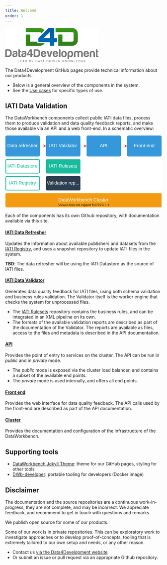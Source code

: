```yaml
---
title: Welcome
order: 1
---
```


<img src="/assets/img/logoData4development.png" width="300">

The Data4Development GitHub pages provide technical information about our products.

* Below is a general overview of the components in the system.
* See the [Use cases](/use-cases) for specific types of use.

## IATI Data Validation

The DataWorkbench components collect public IATI data files, process them to produce validation and data quality feedback reports, and make those available via an API and a web front-end. In a schematic overview:

![](overview.drawio.svg)

Each of the components has its own Github repository, with documentation available via this site.

#### [IATI Data Refresher](IATI-data-refresher)

Updates the information about available publishers and datasets from the [IATI Registry](https://iatiregistry.org/), and uses a snapshot repository to update IATI files in the system.

**TBD**: The data refresher will be using the IATI Datastore as the source of IATI files.

#### [IATI Data Validator](/IATI-data-validator)

Generates data quality feedback for IATI files, using both schema validation and business rules validation. The Validator itself is the worker engine that checks the system for unprocessed files.

* The [IATI Rulesets](IATI-Rulesets) repository contains the business rules, and can be integrated in an XML pipeline on its own.
* The formats of the available validation reports are described as part of the documentation of the Validator. The reports are available as files, access to the files and metadata is described in the API documentation.

#### [API](/dataworkbench-api)

Provides the point of entry to services on the cluster. The API can be run in *public* and in *private* mode.

* The *public* mode is exposed via the cluster load balancer, and contains a subset of the available end points.
* The *private* mode is used internally, and offers all end points.

#### [Front end](/dataworkbench-frontend)

Provides the web interface for data quality feedback. The API calls used by the front-end are described as part of the API documentation.

#### [Cluster](/dataworkbench-cluster)

Provides the documentation and configuration of the infrastructure of the DataWorkbench.

## Supporting tools

- [DataWorkbench Jekyll Theme](/dataworkbench-jekyll-theme): theme for our GitHub pages, styling for other tools
- [DWb-developer](/dataworkbench-developer): portable tooling for developers (Docker image)

## Disclaimer

The documentation and the source repositories are a continuous work-in-progress,
they are not complete, and may be incorrect. We appreciate feedback, and
recommend to get in touch with questions and remarks.

We publish open source for some of our products.

Some of our work is in private repositories. This can be exploratory
work to investigate approaches or to develop proof-of-concepts, tooling that
is extremely tailored to our own setup and needs, or any other reason.

* Contact us [via the Data4Development website](https://data4development.nl/en/contact-us/)
* Or submit an issue or pull request via an appropriate Github repository.